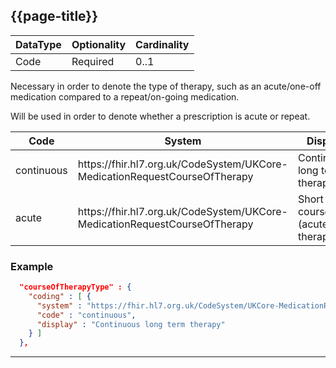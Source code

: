 ## {{page-title}}

<table data-responsive class="nhsd-!t-margin-bottom-6">
    <thead>
        <tr>
            <th data-no-sort>DataType</th>
            <th data-no-sort>Optionality</th>
            <th data-no-sort>Cardinality</th>
        </tr>
    </thead>
    <tbody>
      <tr>
        <td>Code</td>
        <td>Required</td>
        <td>0..1</td>
      </tr>
    </tbody>
</table>

Necessary in order to denote the type of therapy, such as an acute/one-off medication compared to a repeat/on-going medication.

Will be used in order to denote whether a prescription is acute or repeat.

<table data-responsive>
    <thead>
        <tr>
            <th>Code</th>
            <th>System</th>
            <th>Display</th>
        </tr>
    </thead>
    <tbody>
      <tr>
        <td>continuous</td> <td>https://fhir.hl7.org.uk/CodeSystem/UKCore-MedicationRequestCourseOfTherapy</td>
        <td>Continuous long term therapy</td>
      </tr>
            <tr>
        <td>acute</td>   <td>https://fhir.hl7.org.uk/CodeSystem/UKCore-MedicationRequestCourseOfTherapy</td>
        <td>Short course (acute) therapy</td>
      </tr>
    </tbody>
</table>

### Example
```json
  "courseOfTherapyType" : {
    "coding" : [ {
      "system" : "https://fhir.hl7.org.uk/CodeSystem/UKCore-MedicationRequestCourseOfTherapy",
      "code" : "continuous",
      "display" : "Continuous long term therapy"
    } ]
  },
```

---